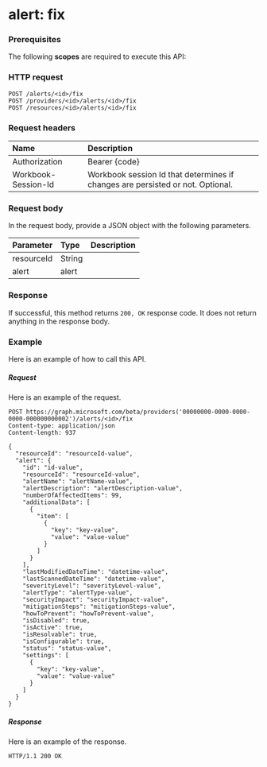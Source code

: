 # alert: fix


### Prerequisites
The following **scopes** are required to execute this API: 
### HTTP request
<!-- { "blockType": "ignored" } -->
```http
POST /alerts/<id>/fix
POST /providers/<id>/alerts/<id>/fix
POST /resources/<id>/alerts/<id>/fix

```
### Request headers
| Name       | Description|
|:---------------|:----------|
| Authorization  | Bearer {code}|
| Workbook-Session-Id  | Workbook session Id that determines if changes are persisted or not. Optional.|

### Request body
In the request body, provide a JSON object with the following parameters.

| Parameter	   | Type	|Description|
|:---------------|:--------|:----------|
|resourceId|String||
|alert|alert||

### Response
If successful, this method returns `200, OK` response code. It does not return anything in the response body.

### Example
Here is an example of how to call this API.
##### Request
Here is an example of the request.
<!-- {
  "blockType": "request",
  "name": "alert_fix"
}-->
```http
POST https://graph.microsoft.com/beta/providers('00000000-0000-0000-0000-000000000002')/alerts/<id>/fix
Content-type: application/json
Content-length: 937

{
  "resourceId": "resourceId-value",
  "alert": {
    "id": "id-value",
    "resourceId": "resourceId-value",
    "alertName": "alertName-value",
    "alertDescription": "alertDescription-value",
    "numberOfAffectedItems": 99,
    "additionalData": [
      {
        "item": [
          {
            "key": "key-value",
            "value": "value-value"
          }
        ]
      }
    ],
    "lastModifiedDateTime": "datetime-value",
    "lastScannedDateTime": "datetime-value",
    "severityLevel": "severityLevel-value",
    "alertType": "alertType-value",
    "securityImpact": "securityImpact-value",
    "mitigationSteps": "mitigationSteps-value",
    "howToPrevent": "howToPrevent-value",
    "isDisabled": true,
    "isActive": true,
    "isResolvable": true,
    "isConfigurable": true,
    "status": "status-value",
    "settings": [
      {
        "key": "key-value",
        "value": "value-value"
      }
    ]
  }
}
```

##### Response
Here is an example of the response. 
<!-- {
  "blockType": "response",
  "truncated": true,
  "@odata.type": "microsoft.graph.None"
} -->
```http
HTTP/1.1 200 OK
```

<!-- uuid: 8fcb5dbc-d5aa-4681-8e31-b001d5168d79
2015-10-25 14:57:30 UTC -->
<!-- {
  "type": "#page.annotation",
  "description": "alert: fix",
  "keywords": "",
  "section": "documentation",
  "tocPath": ""
}-->